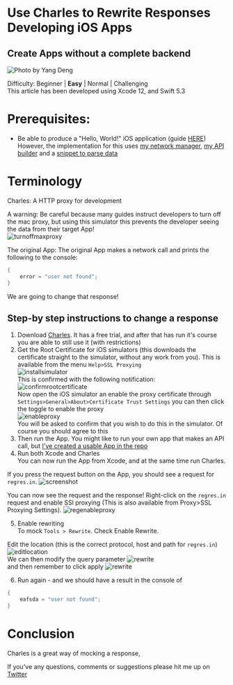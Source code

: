 # Use Charles to Rewrite Responses Developing iOS Apps
## Create Apps without a complete backend

![Photo by Yang Deng](Images/photo-1521369909029-2afed882baee.png)

Difficulty: Beginner | **Easy** | Normal | Challenging<br/>
This article has been developed using Xcode 12, and Swift 5.3

# Prerequisites:
- Be able to produce a "Hello, World!" iOS application (guide [HERE](https://medium.com/@stevenpcurtis.sc/your-first-swift-application-without-a-mac-79598ad839f8))<br>
However, the implementation for this uses [my network manager](https://github.com/stevencurtis/NetworkManager), [my API builder](https://medium.com/swlh/building-urls-in-swift-51f21240c537) and a [snippet to parse data](https://github.com/stevencurtis/SwiftCoding/tree/master/Tips/CodeSnippets)

# Terminology
Charles: A HTTP proxy for development

A warning:
Be careful because many guides instruct developers to turn off the mac proxy, but using this simulator this prevents the developer seeing the data from their target App!<br>
![turnoffmaxproxy](Images/turnoffmaxproxy.png)<br>

The original App:
The original App makes a network call and prints the following to the console:
```swift
{
    error = "user not found";
}
```
We are going to change that response!

## Step-by step instructions to change a response
1. Download [Charles](https://www.charlesproxy.com). It has a free trial, and after that has run it's course you are able to still use it (with restrictions)
2. Get the Root Certificate for iOS simulators (this downloads the certificate straight to the simulator, without any work from you). This is available from the menu `Help>SSL Proxying`<br>
![installsimulator](Images/installsimulator.png)<br>
This is confirmed with the following notification:<br>
![confirmrootcertificate](Images/confirmrootcertificate.png)<br>
Now open the iOS simulator an enable the proxy certificate through `Settings>General>About>Certificate Trust Settings` you can then click the toggle to enable the proxy<br>
![enableproxy](Images/enableproxy.png)<br>
You will be asked to confirm that you wish to do this in the simulator. Of course you should agree to this
3. Then run the App. You might like to run your own app that makes an API call, but [I've created a usable App in the repo](https://github.com/stevencurtis/SwiftCoding/tree/master/CharlesExample)
4. Run both Xcode and Charles<br>
You can now run the App from Xcode, and at the same time run Charles.

If you press the request button on the App, you should see a request for `regres.in`.
![screenshot](Images/sshot.png)<br>

You can now see the request and the response!
Right-click on the `regres.in` request and enable SSl proxying (This is also available from Proxy>SSL Proxying Settings).
![regenableproxy](Images/regenableproxy.png)<br>

5. Enable rewriting<br>
To mock `Tools > Rewrite`.
Check Enable Rewrite.

Edit the location (this is the correct protocol, host and path for `regres.in`)
![editlocation](Images/editlocation.png)<br>
We can then modify the query parameter
![rewrite](Images/rewrite.png)<br>
and then remember to click apply
![rewrite](Images/clickapply.png)<br>

6. Run again - and we should have a result in the console of
```Swift
{
    eafsda = "user not found";
}
```


# Conclusion
Charles is a great way of mocking a response, 

 If you've any questions, comments or suggestions please hit me up on [Twitter](https://twitter.com/stevenpcurtis)
